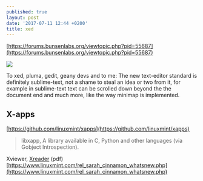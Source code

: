 ```yaml
---
published: true
layout: post
date: '2017-07-11 12:44 +0200'
title: xed
---
```

[https://forums.bunsenlabs.org/viewtopic.php?pid=55687](https://forums.bunsenlabs.org/viewtopic.php?pid=55687)

![](https://cdn.scrot.moe/images/2017/07/11/xed.png)

To xed, pluma, gedit, geany devs and to me: The new text-editor standard is definitely sublime-text, not a shame to steal an idea or two from it, for example in sublime-text text can be scrolled down beyond the the document end and much more, like the way minimap is implemented.

## X-apps

[https://github.com/linuxmint/xapps](https://github.com/linuxmint/xapps)

> libxapp, A library available in C, Python and other languages (via Gobject Introspection).

Xviewer, [Xreader](https://github.com/linuxmint/xreader) (pdf) [https://www.linuxmint.com/rel_sarah_cinnamon_whatsnew.php](https://www.linuxmint.com/rel_sarah_cinnamon_whatsnew.php)

